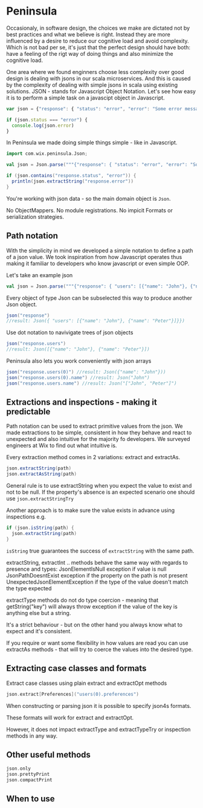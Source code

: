 # Peninsula
Occasionaly, in software design, the choices we make are dictated not by best practices and what we believe is right. Instead they are more influenced by a desire to reduce our cognitive load and avoid complexity. Which is not bad per se, it's just that the perfect design should have both: have a feeling of the rigt way of doing things and also minimize the cognitive load.

One area where we found enginners choose less complexity over good design is dealing with jsons in our scala microservices. And this is caused by the complexity of dealing with simple jsons in scala using existing solutions. JSON - stands for Javascript Object Notation. Let's see how easy it is to perform a simple task on a javascipt object in Javascript.

```javascript
var json = {"response": { "status": "error", "error": "Some error message" }}

if (json.status === "error") {
  console.log(json.error)
}
```

In Peninsula we made doing simple things simple - like in Javascript.
```scala
import com.wix.peninsula.Json;

val json = Json.parse("""{"response": { "status": "error", "error": "Some error message" }}""");

if (json.contains("response.status", "error")) {
  println(json.extractString("response.error"))
}
```

You're working with json data - so the main domain object is `Json`. 

No ObjectMappers. No module registrations. No impicit Formats or serialization strategies.

## Path notation

With the simplicity in mind we developed a simple notation to define a path of a json value. We took inspiration from how Javascript operates thus making it familiar to developers who know javascript or even simple OOP.

Let's take an example json
```scala
val json = Json.parse("""{"response": { "users": [{"name": "John"}, {"name": "Peter"}]}}""")
```

Every object of type Json can be subselected this way to produce another Json object.
```scala
json("response") 
//result: Json({ "users": [{"name": "John"}, {"name": "Peter"}]}})
```

Use dot notation to navivigate trees of json objects
```scala
json("response.users") 
//result: Json([{"name": "John"}, {"name": "Peter"}])
```

Peninsula also lets you work conveniently with json arrays
```scala
json("response.users(0)") //result: Json({"name": "John"}))
json("response.users(0).name") //result: Json("John")
json("response.users.name") //result: Json("["John", "Peter"]")
```

## Extractions and inspections - making it predictable

Path notation can be used to extract primitive values from the json. We made extractions to be simple, consistent in how they behave and react to unexpected and also intuitive for the majority fo developers. We surveyed engineers at Wix to find out what intuitive is.

Every extraction method comes in 2 variations: extract and extractAs.
```scala
json.extractString(path)
json.extractAsString(path)
```

General rule is to use extractString when you expect the value to exist and not to be null. If the property's absence is an expected scenario one should use `json.extractStringTry`

Another approach is to make sure the value exists in advance using inspections e.g.

```scala
if (json.isString(path) {
  json.extractString(path)
}
```

`isString` true guarantees the success of `extractString` with the same path.


extractString, extractInt .. methods behave the same way with regards to presence and types:
JsonElementIsNull exception if value is null
JsonPathDoesntExist exception if the property on the path is not present
UnexpectedJsonElementException if the type of the value doesn't match the type expected

extractType methods do not do type coercion - meaning that getString("key") will always throw exception if the value of the key is anything else but a string.

It's a strict behaviour - but on the other hand you always know what to expect and it's consistent.

If you require or want some flexibility in how values are read you can use extractAs methods - that will try to coerce the values into the desired type.

## Extracting case classes and formats

Extract case classes using plain extract and extractOpt methods

```scala
json.extract[Preferences]("users(0).preferences")
```

When constructing or parsing json it is possible to specify json4s formats.

These formats will work for extract and extractOpt.

However, it does not impact extractType and extractTypeTry or inspection methods in any way. 

## Other useful methods
```scala
json.only
json.prettyPrint
json.compactPrint
```


## When to use












```
